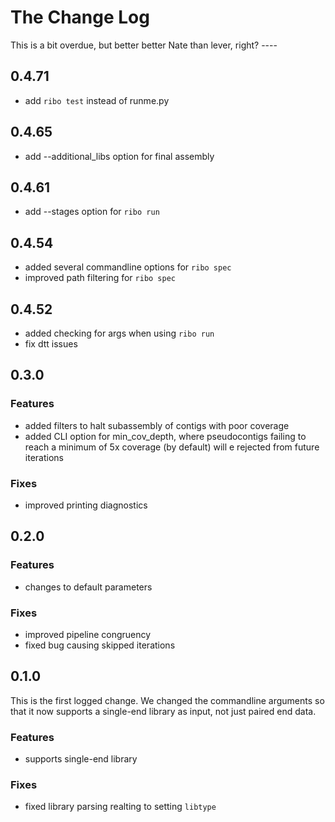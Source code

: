 #  The Change Log
This is a bit overdue, but better better Nate than lever, right? ----

## 0.4.71
- add `ribo test` instead of runme.py

## 0.4.65
- add --additional_libs option for final assembly

## 0.4.61
- add --stages option for `ribo run`

## 0.4.54
- added several commandline options for `ribo spec`
- improved path filtering for `ribo spec`

## 0.4.52
- added checking for args when using `ribo run`
- fix dtt issues


## 0.3.0
### Features
- added filters to halt subassembly of contigs with poor coverage
- added CLI option for min_cov_depth, where pseudocontigs failing to reach a minimum of 5x coverage (by default) will e rejected from future iterations

### Fixes
- improved printing diagnostics

## 0.2.0
### Features
- changes to default parameters
### Fixes
- improved pipeline congruency
- fixed bug causing skipped iterations

## 0.1.0
This is the first logged change.  We changed the commandline arguments so that it now supports a single-end library as input, not just paired end data.
### Features
- supports single-end library
### Fixes
- fixed library parsing realting to setting `libtype`
